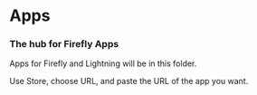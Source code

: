 # Apps
### The hub for Firefly Apps 
Apps for Firefly and Lightning will be in this folder.

Use Store, choose URL, and paste the URL of the app you want.
